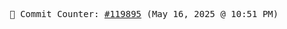 <p align="center">
    <samp>
        📮 Commit Counter: <a href="https://github.com/Javascript-void0/Javascript-void0/commits/main">#119895</a> (May 16, 2025 @ 10:51 PM)
    </samp>
</p>